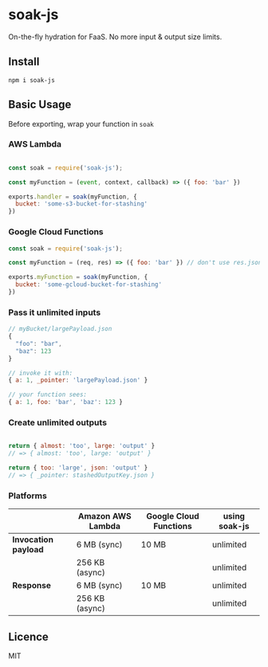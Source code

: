 # soak-js

On-the-fly hydration for FaaS. No more input & output size limits.

## Install
```shell
npm i soak-js
```

## Basic Usage

Before exporting, wrap your function in `soak`

### AWS Lambda

```js

const soak = require('soak-js');

const myFunction = (event, context, callback) => ({ foo: 'bar' })

exports.handler = soak(myFunction, {
  bucket: 'some-s3-bucket-for-stashing'
})
```

### Google Cloud Functions

```js
const soak = require('soak-js');

const myFunction = (req, res) => ({ foo: 'bar' }) // don't use res.json()

exports.myFunction = soak(myFunction, {
  bucket: 'some-gcloud-bucket-for-stashing'
})
```
### Pass it unlimited inputs

```js
// myBucket/largePayload.json
{ 
  "foo": "bar",
  "baz": 123
}
```

```js
// invoke it with:
{ a: 1, _pointer: 'largePayload.json' }

// your function sees:
{ a: 1, foo: 'bar', 'baz': 123 }

```

### Create unlimited outputs

```js

return { almost: 'too', large: 'output' }
// => { almost: 'too', large: 'output' }

return { too: 'large', json: 'output' }
// => { _pointer: stashedOutputKey.json }
```

### Platforms


|   | Amazon AWS Lambda  |  Google Cloud Functions  |  using soak-js  |
|---|---|---|---|
| **Invocation payload**  | 6 MB (sync)  | 10 MB  | unlimited  |
|                     | 256 KB (async)  | | unlimited  |
| **Response**  | 6 MB (sync)  | 10 MB  | unlimited  |
|                     | 256 KB (async)  |   | unlimited  |


## Licence

MIT
